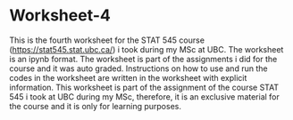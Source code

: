 # Worksheet-4
This is the fourth worksheet for the STAT 545 course (https://stat545.stat.ubc.ca/) i took during my MSc at UBC. The worksheet is an ipynb format. The worksheet is part of the assignments i did for the course and it was auto graded. Instructions on how to use and run the codes in the worksheet are written in the worksheet with explicit information. This worksheet is part of the assignment of the course STAT 545 i took at UBC during my MSc, therefore, it is an exclusive material for the course and it is only for learning purposes.
